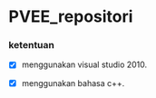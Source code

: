 # PVEE_repositori


### ketentuan
- [x] menggunakan visual studio 2010.
- [x] menggunakan bahasa c++.


